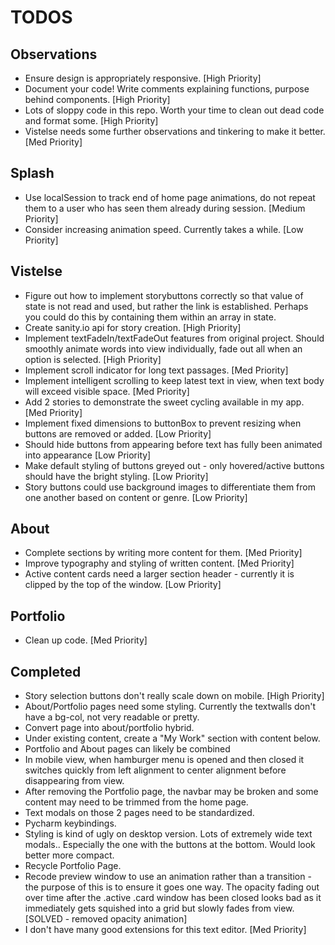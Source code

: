 # TODOS

## Observations

* Ensure design is appropriately responsive. [High Priority]
* Document your code! Write comments explaining functions, purpose behind components. [High Priority]
* Lots of sloppy code in this repo. Worth your time to clean out dead code and format some. [High Priority]
* Vistelse needs some further observations and tinkering to make it better. [Med Priority]

## Splash

* Use localSession to track end of home page animations, do not repeat them to a user who has seen them already during session. [Medium Priority]
* Consider increasing animation speed. Currently takes a while. [Low Priority]

## Vistelse

* Figure out how to implement storybuttons correctly so that value of state is not read and used, but rather the link is established. Perhaps you could do this by containing them within an array in state.
* Create sanity.io api for story creation. [High Priority]
* Implement textFadeIn/textFadeOut features from original project. Should smoothly animate words into view individually, fade out all when an option is selected. [High Priority] 
* Implement scroll indicator for long text passages. [Med Priority]
* Implement intelligent scrolling to keep latest text in view, when text body will exceed visible space. [Med Priority]
* Add 2 stories to demonstrate the sweet cycling available in my app. [Med Priority]
* Implement fixed dimensions to buttonBox to prevent resizing when buttons are removed or added. [Low Priority]
* Should hide buttons from appearing before text has fully been animated into appearance [Low Priority]
* Make default styling of buttons greyed out - only hovered/active buttons should have the bright styling. [Low Priority]
* Story buttons could use background images to differentiate them from one another based on content or genre. [Low Priority]

## About

* Complete sections by writing more content for them. [Med Priority]
* Improve typography and styling of written content. [Med Priority]
* Active content cards need a larger section header - currently it is clipped by the top of the window. [Low Priority]

## Portfolio

* Clean up code. [Med Priority]

## Completed

* Story selection buttons don't really scale down on mobile. [High Priority]
* About/Portfolio pages need some styling. Currently the textwalls don't have a bg-col, not very readable or pretty.
* Convert page into about/portfolio hybrid.
* Under existing content, create a "My Work" section with content below.
* Portfolio and About pages can likely be combined
* In mobile view, when hamburger menu is opened and then closed it switches quickly from left alignment to center alignment before disappearing from view.
* After removing the Portfolio page, the navbar may be broken and some content may need to be trimmed from the home page.
* Text modals on those 2 pages need to be standardized.
* Pycharm keybindings.
* Styling is kind of ugly on desktop version. Lots of extremely wide text modals.. Especially the one with the buttons at the bottom. Would look better more compact.
* Recycle Portfolio Page.
* Recode preview window to use an animation rather than a transition - the purpose of this is to ensure it goes one way. The opacity fading out over time after the .active .card window has been closed looks bad as it immediately gets squished into a grid but slowly fades from view. [SOLVED - removed opacity animation]
* I don't have many good extensions for this text editor. [Med Priority]
